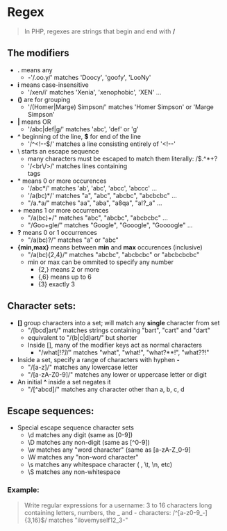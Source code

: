 # Regex
> In PHP, regexes are strings that begin and end with **/**
## The modifiers
- **.** means any
  - -'/.oo.y/' matches 'Doocy', 'goofy', 'LooNy'
- **i** means case-insensitive
  -  '/xen/i' matches 'Xenia', 'xenophobic', 'XEN' ... 
- **()** are for grouping
  - '/(Homer|Marge) Simpson/' matches 'Homer Simpson' or 'Marge Simpson'
- **|** means OR
  - '/abc|def|g/' matches 'abc', 'def' or 'g'
- **^** beginning of the line, **$** for end of the line
  - '/^<!--$/' matches a line consisting entirely of '<!--'
- \ starts an escape sequence
  - many characters must be escaped to match them literally: /\$.[]()^*+?
  - '/<br\\/>/‘ matches lines containing <br/> tags
- \* means 0 or more occurences
  - '/abc*/' matches 'ab', 'abc', 'abcc', 'abccc' ...
  - '/a(bc)*/' matches "a", "abc", "abcbc", "abcbcbc" ...
  - "/a.*a/" matches "aa", "aba", "a8qa", "a!?_a" ...
- **+** means 1 or more occurrences
  - "/a(bc)+/" matches "abc", "abcbc", "abcbcbc" ...
  - "/Goo+gle/" matches "Google", "Gooogle", "Goooogle" ...
- **?** means 0 or 1 occurrences
  - "/a(bc)?/" matches "a" or "abc"
- **{min,max}** means between **min** and **max** occurences (inclusive)
  - "/a(bc){2,4}/" matches "abcbc", "abcbcbc" or "abcbcbcbc"
  - min or max can be ommited to specify any number
    - {2,} means 2 or more
    - {,6} means up to 6
    - {3} exactly 3
## Character sets:
- **[]** group characters into a set; will match any **single** character from set
  - "/[bcd]art/" matches strings containing "bart", "cart" and "dart"
  - equivalent to "/(b|c|d)art/" but shorter
  - Inside [], many of the modifier keys act as normal characters
    - "/what[!*?]*/" matches "what", "what!", "what?**!", "what??!" 
- Inside a set, specify a range of characters with hyphen **-**
  - "/[a-z]/" matches any lowercase letter
  - "/[a-zA-Z0-9]/" matches any lower or uppercase letter or digit
- An initial **^** inside a set negates it
  - "/[^abcd]/" matches any character other than a, b, c, d


## Escape sequences:
- Special escape sequence character sets
  - \d matches any digit (same as [0-9])
  - \D matches any non-digit (same as [^0-9])
  - \w matches any "word character" (same as [a-zA-Z_0-9]
  - \W matches any "non-word character"
  - \s matches any whitespace character ( , \t, \n, etc)
  - \S matches any non-whitespace
### Example:
> Write regular expressions for a username: 3 to 16 characters long containing letters, numbers, the _ and - characters:
>  /^[a-z0-9_-]{3,16}$/ matches "ilovemyself12_3-"
